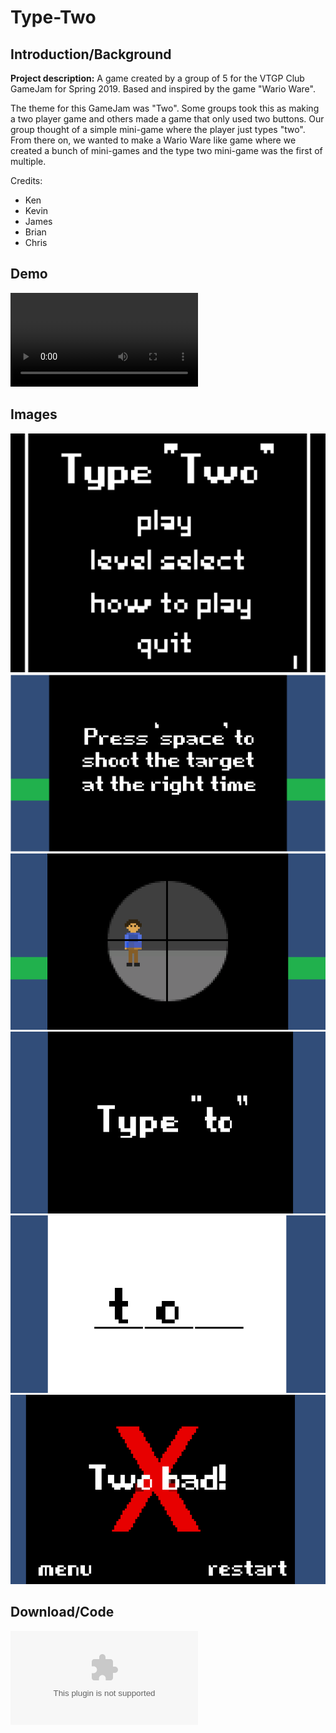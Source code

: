 # Type-Two


## Introduction/Background
**Project description:** A game created by a group of 5 for the VTGP Club GameJam for Spring 2019. Based and inspired by the game "Wario Ware".

The theme for this GameJam was "Two". Some groups took this as making a two player game and others made a game that only used two buttons. Our group thought of a simple mini-game where the player just types "two". From there on, we wanted to make a Wario Ware like game where we created a bunch of mini-games and the type two mini-game was the first of multiple.

Credits:

- Ken
- Kevin
- James
- Brian
- Chris

## Demo

<video src="https://user-images.githubusercontent.com/71103676/146651407-b6dde4c0-e67b-4968-895c-7de710e3fff3.mp4" controls="controls" style="max-width: 730px;">
</video>





## Images


<img src="/pages/Type-Two/images/Title_Screen.PNG"/>

<img src="/pages/Type-Two/images/Sniper_Minigame_Prompt.PNG"/>

<img src="/pages/Type-Two/images/Sniper_Minigame_Game.PNG"/>

<img src="/pages/Type-Two/images/Type_To_Prompt.PNG"/>

<img src="/pages/Type-Two/images/Type_To_Game.PNG"/>

<img src="/pages/Type-Two/images/Game_Over_Screen.PNG"/> 


## Download/Code

![Type-Two](/pages/Type-Two/Type-Two-Game/typetwofinal.zip)

